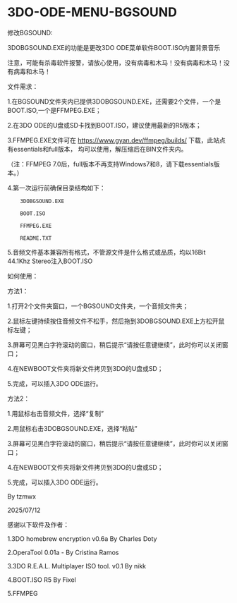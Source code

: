 # 3DO-ODE-MENU-BGSOUND



修改BGSOUND:


3DOBGSOUND.EXE的功能是更改3DO ODE菜单软件BOOT.ISO内置背景音乐




注意，可能有杀毒软件报警，请放心使用，没有病毒和木马！没有病毒和木马！没有病毒和木马！


文件需求：

1.在BGSOUND文件夹内已提供3DOBGSOUND.EXE，还需要2个文件，一个是BOOT.ISO,一个是FFMPEG.EXE；

2.在3DO ODE的U盘或SD卡找到BOOT.ISO，建议使用最新的R5版本；

3.FFMPEG.EXE文件可在  https://www.gyan.dev/ffmpeg/builds/  下载，此站点有essentials和full版本，
均可以使用，解压缩后在BIN文件夹内。

（注：FFMPEG 7.0后，full版本不再支持Windows7和8，请下载essentials版本。）

4.第一次运行前确保目录结构如下：

        3DOBGSOUND.EXE
        
        BOOT.ISO
        
        FFMPEG.EXE
        
        README.TXT
        

5.音频文件基本兼容所有格式，不管源文件是什么格式或品质，均以16Bit 44.1Khz Stereo注入BOOT.ISO



如何使用：

方法1：

1.打开2个文件夹窗口，一个BGSOUND文件夹，一个音频文件夹；

2.鼠标左键持续按住音频文件不松手，然后拖到3DOBGSOUND.EXE上方松开鼠标左键；

3.屏幕可见黑白字符滚动的窗口，稍后提示“请按任意键继续”，此时你可以关闭窗口；

4.在NEWBOOT文件夹将新文件拷贝到3DO的U盘或SD；

5.完成，可以插入3DO ODE运行。




方法2：

1.用鼠标右击音频文件，选择“复制”

2.用鼠标右击3DOBGSOUND.EXE，选择“粘贴”

3.屏幕可见黑白字符滚动的窗口，稍后提示“请按任意键继续”，此时你可以关闭窗口；

4.在NEWBOOT文件夹将新文件拷贝到3DO的U盘或SD；

5.完成，可以插入3DO ODE运行。






By tzmwx

2025/07/12



感谢以下软件及作者：

1.3DO homebrew encryption   v0.6a        By Charles Doty

2.OperaTool     0.01a - By Cristina Ramos

3.3DO R.E.A.L. Multiplayer ISO tool. v0.1 By nikk 

4.BOOT.ISO    R5    By Fixel

5.FFMPEG
